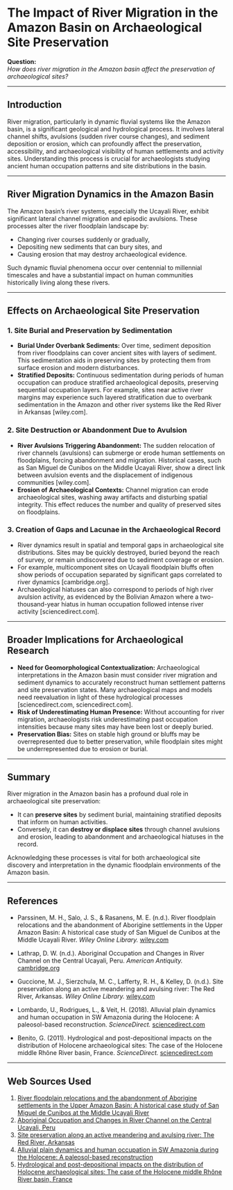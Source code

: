 # The Impact of River Migration in the Amazon Basin on Archaeological Site Preservation

**Question:**  
*How does river migration in the Amazon basin affect the preservation of archaeological sites?*

---

## Introduction

River migration, particularly in dynamic fluvial systems like the Amazon basin, is a significant geological and hydrological process. It involves lateral channel shifts, avulsions (sudden river course changes), and sediment deposition or erosion, which can profoundly affect the preservation, accessibility, and archaeological visibility of human settlements and activity sites. Understanding this process is crucial for archaeologists studying ancient human occupation patterns and site distributions in the basin.

---

## River Migration Dynamics in the Amazon Basin

The Amazon basin’s river systems, especially the Ucayali River, exhibit significant lateral channel migration and episodic avulsions. These processes alter the river floodplain landscape by:
- Changing river courses suddenly or gradually,
- Depositing new sediments that can bury sites, and
- Causing erosion that may destroy archaeological evidence.

Such dynamic fluvial phenomena occur over centennial to millennial timescales and have a substantial impact on human communities historically living along these rivers.

---

## Effects on Archaeological Site Preservation

### 1. Site Burial and Preservation by Sedimentation

- **Burial Under Overbank Sediments:** Over time, sediment deposition from river floodplains can cover ancient sites with layers of sediment. This sedimentation aids in preserving sites by protecting them from surface erosion and modern disturbances.
- **Stratified Deposits:** Continuous sedimentation during periods of human occupation can produce stratified archaeological deposits, preserving sequential occupation layers. For example, sites near active river margins may experience such layered stratification due to overbank sedimentation in the Amazon and other river systems like the Red River in Arkansas [wiley.com].

### 2. Site Destruction or Abandonment Due to Avulsion

- **River Avulsions Triggering Abandonment:** The sudden relocation of river channels (avulsions) can submerge or erode human settlements on floodplains, forcing abandonment and migration. Historical cases, such as San Miguel de Cunibos on the Middle Ucayali River, show a direct link between avulsion events and the displacement of indigenous communities [wiley.com].
- **Erosion of Archaeological Contexts:** Channel migration can erode archaeological sites, washing away artifacts and disturbing spatial integrity. This effect reduces the number and quality of preserved sites on floodplains.

### 3. Creation of Gaps and Lacunae in the Archaeological Record

- River dynamics result in spatial and temporal gaps in archaeological site distributions. Sites may be quickly destroyed, buried beyond the reach of survey, or remain undiscovered due to sediment coverage or erosion.
- For example, multicomponent sites on Ucayali floodplain bluffs often show periods of occupation separated by significant gaps correlated to river dynamics [cambridge.org].
- Archaeological hiatuses can also correspond to periods of high river avulsion activity, as evidenced by the Bolivian Amazon where a two-thousand-year hiatus in human occupation followed intense river activity [sciencedirect.com].

---

## Broader Implications for Archaeological Research

- **Need for Geomorphological Contextualization:** Archaeological interpretations in the Amazon basin must consider river migration and sediment dynamics to accurately reconstruct human settlement patterns and site preservation states. Many archaeological maps and models need reevaluation in light of these hydrological processes [sciencedirect.com, sciencedirect.com].
- **Risk of Underestimating Human Presence:** Without accounting for river migration, archaeologists risk underestimating past occupation intensities because many sites may have been lost or deeply buried.
- **Preservation Bias:** Sites on stable high ground or bluffs may be overrepresented due to better preservation, while floodplain sites might be underrepresented due to erosion or burial.

---

## Summary

River migration in the Amazon basin has a profound dual role in archaeological site preservation:
- It can **preserve sites** by sediment burial, maintaining stratified deposits that inform on human activities.
- Conversely, it can **destroy or displace sites** through channel avulsions and erosion, leading to abandonment and archaeological hiatuses in the record.

Acknowledging these processes is vital for both archaeological site discovery and interpretation in the dynamic floodplain environments of the Amazon basin.

---

## References

- Parssinen, M. H., Salo, J. S., & Rasanens, M. E. (n.d.). River floodplain relocations and the abandonment of Aborigine settlements in the Upper Amazon Basin: A historical case study of San Miguel de Cunibos at the Middle Ucayali River. *Wiley Online Library.* [wiley.com](https://onlinelibrary.wiley.com/doi/10.1002/(SICI)1520-6548(199607)11:4%3C345::AID-GEA3%3E3.0.CO;2-1)

- Lathrap, D. W. (n.d.). Aboriginal Occupation and Changes in River Channel on the Central Ucayali, Peru. *American Antiquity.* [cambridge.org](https://www.cambridge.org/core/journals/american-antiquity/article/abs/aboriginal-occupation-and-changes-in-river-channel-on-the-central-ucayali-peru/421BE93451B705E920D5C075FD4DB57F)

- Guccione, M. J., Sierzchula, M. C., Lafferty, R. H., & Kelley, D. (n.d.). Site preservation along an active meandering and avulsing river: The Red River, Arkansas. *Wiley Online Library.* [wiley.com](https://onlinelibrary.wiley.com/doi/10.1002/(SICI)1520-6548(199806)13:5%3C475::AID-GEA2%3E3.0.CO;2-Y)

- Lombardo, U., Rodrigues, L., & Veit, H. (2018). Alluvial plain dynamics and human occupation in SW Amazonia during the Holocene: A paleosol-based reconstruction. *ScienceDirect.* [sciencedirect.com](https://www.sciencedirect.com/science/article/pii/S0277379117306042)

- Benito, G. (2011). Hydrological and post-depositional impacts on the distribution of Holocene archaeological sites: The case of the Holocene middle Rhône River basin, France. *ScienceDirect.* [sciencedirect.com](https://www.sciencedirect.com/science/article/pii/S0169555X11000857)

---
## Web Sources Used

1. [River floodplain relocations and the abandonment of Aborigine settlements in the Upper Amazon Basin: A historical case study of San Miguel de Cunibos at the Middle Ucayali River](https://onlinelibrary.wiley.com/doi/10.1002/(SICI)1520-6548(199607)11:4%3C345::AID-GEA3%3E3.0.CO;2-1)
2. [Aboriginal Occupation and Changes in River Channel on the Central Ucayali, Peru](https://www.cambridge.org/core/journals/american-antiquity/article/abs/aboriginal-occupation-and-changes-in-river-channel-on-the-central-ucayali-peru/421BE93451B705E920D5C075FD4DB57F)
3. [Site preservation along an active meandering and avulsing river: The Red River, Arkansas](https://onlinelibrary.wiley.com/doi/10.1002/(SICI)1520-6548(199806)13:5%3C475::AID-GEA2%3E3.0.CO;2-Y)
4. [Alluvial plain dynamics and human occupation in SW Amazonia during the Holocene: A paleosol-based reconstruction](https://www.sciencedirect.com/science/article/pii/S0277379117306042)
5. [Hydrological and post-depositional impacts on the distribution of Holocene archaeological sites: The case of the Holocene middle Rhône River basin, France](https://www.sciencedirect.com/science/article/pii/S0169555X11000857)
